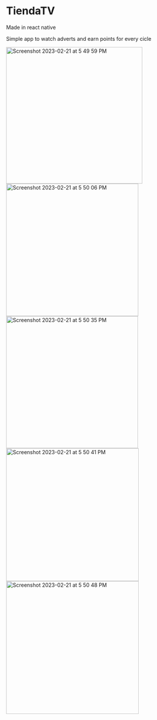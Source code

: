 # TiendaTV
Made in react native

Simple app to watch adverts and earn points for every cicle


<img width="369" alt="Screenshot 2023-02-21 at 5 49 59 PM" src="https://user-images.githubusercontent.com/60365530/220476966-6689f956-092e-48ec-9f31-20ec8e25c12c.png">


<img width="358" alt="Screenshot 2023-02-21 at 5 50 06 PM" src="https://user-images.githubusercontent.com/60365530/220476987-62a648b4-befd-4d0b-b96d-9bfd49780b48.png">


<img width="357" alt="Screenshot 2023-02-21 at 5 50 35 PM" src="https://user-images.githubusercontent.com/60365530/220476998-4c7d26f7-4783-4285-9978-82d871c1e604.png">
<img width="359" alt="Screenshot 2023-02-21 at 5 50 41 PM" src="https://user-images.githubusercontent.com/60365530/220477016-40b9f488-da1e-4c62-85fb-f7fd958adb84.png">


<img width="359" alt="Screenshot 2023-02-21 at 5 50 48 PM" src="https://user-images.githubusercontent.com/60365530/220477026-54f46995-d123-4770-911c-26db47fe83d9.png">

